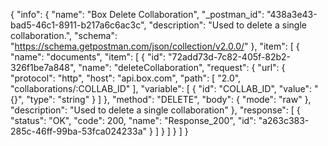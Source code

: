 {
  "info": {
    "name": "Box Delete Collaboration",
    "_postman_id": "438a3e43-bad5-46c1-8911-b217a6c6ac3c",
    "description": "Used to delete a single collaboration.",
    "schema": "https://schema.getpostman.com/json/collection/v2.0.0/"
  },
  "item": [
    {
      "name": "documents",
      "item": [
        {
          "id": "72add73d-7c82-405f-82b2-326f1be7a848",
          "name": "deleteCollaboration",
          "request": {
            "url": {
              "protocol": "http",
              "host": "api.box.com",
              "path": [
                "2.0",
                "collaborations/:COLLAB_ID"
              ],
              "variable": [
                {
                  "id": "COLLAB_ID",
                  "value": "{}",
                  "type": "string"
                }
              ]
            },
            "method": "DELETE",
            "body": {
              "mode": "raw"
            },
            "description": "Used to delete a single collaboration"
          },
          "response": [
            {
              "status": "OK",
              "code": 200,
              "name": "Response_200",
              "id": "a263c383-285c-46ff-99ba-53fca024233a"
            }
          ]
        }
      ]
    }
  ]
}